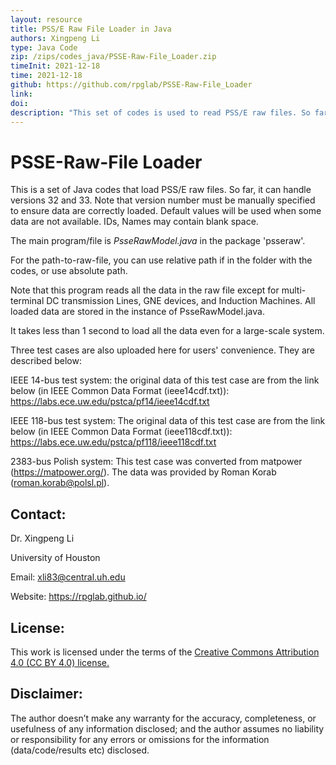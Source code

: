 ```yaml
---
layout: resource
title: PSS/E Raw File Loader in Java
authors: Xingpeng Li
type: Java Code
zip: /zips/codes_java/PSSE-Raw-File_Loader.zip
timeInit: 2021-12-18
time: 2021-12-18
github: https://github.com/rpglab/PSSE-Raw-File_Loader
link: 
doi: 
description: "This set of codes is used to read PSS/E raw files. So far, it can handle versions 32 and 33."
---
```



# PSSE-Raw-File Loader
This is a set of Java codes that load PSS/E raw files. So far, it can handle versions 32 and 33. Note that version number must be manually specified to ensure data are correctly loaded. Default values will be used when some data are not available. IDs, Names may contain blank space.

The main program/file is *PsseRawModel.java* in the package 'psseraw'.

For the path-to-raw-file, you can use relative path if in the folder with the codes, or use absolute path.

Note that this program reads all the data in the raw file except for multi-terminal DC transmission Lines, GNE devices, and Induction Machines. All loaded data are stored in the instance of PsseRawModel.java.

It takes less than 1 second to load all the data even for a large-scale system.

Three test cases are also uploaded here for users' convenience. They are described below:

IEEE 14-bus test system: the original data of this test case are from the link below (in IEEE Common Data Format (ieee14cdf.txt)): https://labs.ece.uw.edu/pstca/pf14/ieee14cdf.txt

IEEE 118-bus test system: The original data of this test case are from the link below (in IEEE Common Data Format (ieee118cdf.txt)): https://labs.ece.uw.edu/pstca/pf118/ieee118cdf.txt

2383-bus Polish system: This test case was converted from matpower (https://matpower.org/). The data was provided by Roman Korab (roman.korab@polsl.pl).


## Contact:
Dr. Xingpeng Li

University of Houston

Email: xli83@central.uh.edu

Website: <a class="off" href="/"  target="_blank">https://rpglab.github.io/</a>


## License:
This work is licensed under the terms of the <a class="off" href="https://creativecommons.org/licenses/by/4.0/"  target="_blank">Creative Commons Attribution 4.0 (CC BY 4.0) license.</a>


## Disclaimer:
The author doesn’t make any warranty for the accuracy, completeness, or usefulness of any information disclosed; and the author assumes no liability or responsibility for any errors or omissions for the information (data/code/results etc) disclosed.


